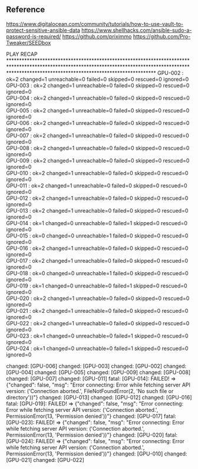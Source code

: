 
## Reference
https://www.digitalocean.com/community/tutorials/how-to-use-vault-to-protect-sensitive-ansible-data
https://www.shellhacks.com/ansible-sudo-a-password-is-required/
https://github.com/priximmo
https://github.com/Pro-Tweaker/SEEDbox



PLAY RECAP ********************************************************************************************************************************************************************************************************
GPU-002                    : ok=2    changed=1    unreachable=0    failed=0    skipped=0    rescued=0    ignored=0   
GPU-003                    : ok=2    changed=1    unreachable=0    failed=0    skipped=0    rescued=0    ignored=0   
GPU-004                    : ok=2    changed=1    unreachable=0    failed=0    skipped=0    rescued=0    ignored=0   
GPU-005                    : ok=2    changed=1    unreachable=0    failed=0    skipped=0    rescued=0    ignored=0   
GPU-006                    : ok=2    changed=1    unreachable=0    failed=0    skipped=0    rescued=0    ignored=0   
GPU-007                    : ok=2    changed=1    unreachable=0    failed=0    skipped=0    rescued=0    ignored=0   
GPU-008                    : ok=2    changed=1    unreachable=0    failed=0    skipped=0    rescued=0    ignored=0   
GPU-009                    : ok=2    changed=1    unreachable=0    failed=0    skipped=0    rescued=0    ignored=0   
GPU-010                    : ok=2    changed=1    unreachable=0    failed=0    skipped=0    rescued=0    ignored=0   
GPU-011                    : ok=2    changed=1    unreachable=0    failed=0    skipped=0    rescued=0    ignored=0   
GPU-012                    : ok=2    changed=1    unreachable=0    failed=0    skipped=0    rescued=0    ignored=0   
GPU-013                    : ok=2    changed=1    unreachable=0    failed=0    skipped=0    rescued=0    ignored=0   
GPU-014                    : ok=1    changed=0    unreachable=0    failed=1    skipped=0    rescued=0    ignored=0   
GPU-015                    : ok=0    changed=0    unreachable=1    failed=0    skipped=0    rescued=0    ignored=0   
GPU-016                    : ok=2    changed=1    unreachable=0    failed=0    skipped=0    rescued=0    ignored=0   
GPU-017                    : ok=2    changed=1    unreachable=0    failed=0    skipped=0    rescued=0    ignored=0   
GPU-018                    : ok=0    changed=0    unreachable=1    failed=0    skipped=0    rescued=0    ignored=0   
GPU-019                    : ok=1    changed=0    unreachable=0    failed=1    skipped=0    rescued=0    ignored=0   
GPU-020                    : ok=2    changed=1    unreachable=0    failed=0    skipped=0    rescued=0    ignored=0   
GPU-021                    : ok=2    changed=1    unreachable=0    failed=0    skipped=0    rescued=0    ignored=0   
GPU-022                    : ok=2    changed=1    unreachable=0    failed=0    skipped=0    rescued=0    ignored=0   
GPU-023                    : ok=1    changed=0    unreachable=0    failed=1    skipped=0    rescued=0    ignored=0   
GPU-024                    : ok=1    changed=0    unreachable=0    failed=1    skipped=0    rescued=0    ignored=0   



changed: [GPU-006]
changed: [GPU-003]
changed: [GPU-002]
changed: [GPU-004]
changed: [GPU-005]
changed: [GPU-009]
changed: [GPU-008]
changed: [GPU-007]
changed: [GPU-011]
fatal: [GPU-014]: FAILED! => {"changed": false, "msg": "Error connecting: Error while fetching server API version: ('Connection aborted.', FileNotFoundError(2, 'No such file or directory'))"}
changed: [GPU-013]
changed: [GPU-012]
changed: [GPU-016]
fatal: [GPU-019]: FAILED! => {"changed": false, "msg": "Error connecting: Error while fetching server API version: ('Connection aborted.', PermissionError(13, 'Permission denied'))"}
changed: [GPU-017]
fatal: [GPU-023]: FAILED! => {"changed": false, "msg": "Error connecting: Error while fetching server API version: ('Connection aborted.', PermissionError(13, 'Permission denied'))"}
changed: [GPU-020]
fatal: [GPU-024]: FAILED! => {"changed": false, "msg": "Error connecting: Error while fetching server API version: ('Connection aborted.', PermissionError(13, 'Permission denied'))"}
changed: [GPU-010]
changed: [GPU-021]
changed: [GPU-022]
